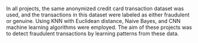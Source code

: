 In all projects, the same anonymized credit card transaction dataset was used, and the transactions in this dataset were labeled as either fraudulent or genuine. Using KNN with Euclidean distance, Naive Bayes, and CNN machine learning algorithms were employed. The aim of these projects was to detect fraudulent transactions by learning patterns from these data.
